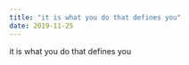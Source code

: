 ```yaml
---
title: "it is what you do that defines you"
date: 2019-11-25
---
```


it is what you do that defines you
